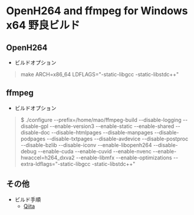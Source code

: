 # OpenH264 and ffmpeg for Windows x64 野良ビルド

## OpenH264

- ビルドオプション

> make ARCH=x86_64 LDFLAGS="-static-libgcc -static-libstdc++"

## ffmpeg

- ビルドオプション

> $ ./configure --prefix=/home/mao/ffmpeg-build --disable-logging --disable-gpl --enable-version3 --enable-static --enable-shared --disable-doc --disable-htmlpages --disable-manpages --disable-podpages --disable-txtpages --disable-avdevice --disable-postproc --disable-bzlib --disable-iconv --enable-libopenh264 --disable-debug --enable-cuda --enable-cuvid --enable-nvenc --enable-hwaccel=h264_dxva2 --enable-libmfx --enable-optimizations --extra-ldflags="-static-libgcc -static-libstdc++"

## その他

- ビルド手順
  - [Qiita](https://qiita.com/maosec/items/dd2a3cab64579a008c20)



